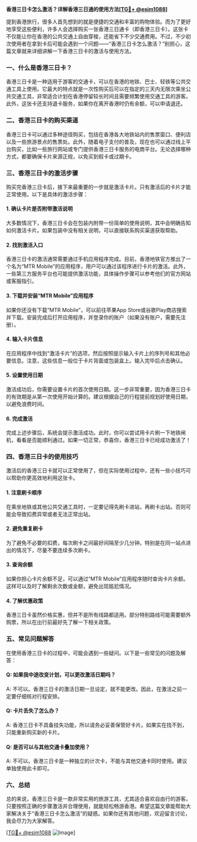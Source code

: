 **香港三日卡怎么激活？详解香港三日通的使用方法[[TG💪+ @esim1088](https://t.me/s/esim1088)]**

提到香港旅行，很多人首先想到的就是便捷的交通和丰富的购物体验。而为了更好地享受这些便利，许多人会选择购买一张香港三日通卡（即香港三日卡）。这张卡不仅能让你在香港的公共交通上自由穿梭，还能省下不少交通费用。不过，不少初次使用者在拿到卡后可能会遇到一个问题——“香港三日卡怎么激活？”别担心，这篇文章就来详细讲解一下香港三日卡的激活与使用方法。

### 一、什么是香港三日卡？

香港三日卡是一种适用于游客的交通卡，可以在香港的地铁、巴士、轻铁等公共交通工具上使用。它最大的特点就是一次性购买后可以在指定的三天内无限次乘坐公共交通工具，非常适合计划在香港停留较长时间且需要频繁使用交通工具的游客。此外，这张卡还支持退卡服务，如果你在离开香港时仍有余额，可以申请退还。

### 二、香港三日卡的购买渠道

香港三日卡可以通过多种途径购买，包括在香港各大地铁站内的售票窗口、便利店以及一些旅游景点的售票处。此外，随着电子支付的普及，现在也可以通过线上平台购买，比如一些旅行网站或专门提供香港三日卡服务的电商平台。无论选择哪种方式，都要确保卡片来源正规，以免买到假卡或过期卡。

### 三、香港三日卡的激活步骤

购买完香港三日卡后，接下来最重要的一步就是激活卡片。只有激活后的卡片才能正常使用。以下是具体的激活步骤：

#### 1. 确认卡片是否附带激活说明

大多数情况下，香港三日卡会在包装内附带一份简单的使用说明，其中会明确告知如何激活卡片。如果包装中没有相关说明，可以直接联系购买渠道获取帮助。

#### 2. 找到激活入口

香港三日卡的激活通常需要通过手机应用程序完成。目前，香港地铁官方推出了一个名为“MTR Mobile”的应用程序，用户可以通过该程序进行卡片的激活。此外，一些第三方服务平台也可能提供激活功能，具体操作步骤可以参考他们的官方网站或客服指引。

#### 3. 下载并安装“MTR Mobile”应用程序

如果你还没有下载“MTR Mobile”，可以前往苹果App Store或谷歌Play商店搜索并下载。安装完成后打开应用程序，并登录你的账户（如果没有账户，需要先注册）。

#### 4. 输入卡片信息

在应用程序中找到“激活卡片”的选项，然后按照提示输入卡片上的序列号和其他必要信息。注意，这些信息一般位于卡片背面或包装盒上。输入完毕后点击确认。

#### 5. 设置使用日期

激活成功后，你需要设置卡片的首次使用日期。这一步非常重要，因为香港三日卡的有效期是从第一次使用开始计算的。建议根据自己的行程提前规划好使用日期，以避免浪费时间。

#### 6. 完成激活

完成上述步骤后，系统会提示激活成功。此时，你可以尝试用卡片刷一下地铁闸机，看看是否能顺利通过。如果一切正常，恭喜你，香港三日卡已经成功激活了！

### 四、香港三日卡的使用技巧

激活后的香港三日卡就可以正常使用了，但在实际使用过程中，还有一些小技巧可以帮助你更高效地利用这张卡。

#### 1. 注意刷卡顺序

在乘坐地铁或其他公共交通工具时，一定要记得先刷卡进站，再刷卡出站。否则可能会导致扣费异常或者无法正常出站。

#### 2. 避免重复刷卡

为了避免不必要的扣费，每次刷卡之间最好间隔至少几分钟。特别是在同一站点进出的情况下，尽量不要连续多次刷卡。

#### 3. 查询余额

如果你担心卡片余额不足，可以通过“MTR Mobile”应用程序随时查询卡片余额。这样可以及时了解剩余次数或金额，避免出现尴尬情况。

#### 4. 了解优惠政策

香港三日卡虽然价格实惠，但并不是所有线路都适用。部分特别路线可能需要额外购票，所以在出行前最好先了解一下相关政策。

### 五、常见问题解答

在使用香港三日卡的过程中，可能会遇到一些疑问。以下是一些常见的问题及解答：

#### Q: 如果我中途改变计划，可以更改激活日期吗？
A: 不可以。香港三日卡的激活日期一旦设定，就不能更改。因此，在激活之前一定要仔细核对行程安排。

#### Q: 卡片丢失了怎么办？
A: 香港三日卡不具备挂失功能，所以请务必妥善保管好卡片。如果实在找不到，只能重新购买新的卡片。

#### Q: 是否可以与其他交通卡叠加使用？
A: 不可以。香港三日卡是一种独立的计次卡，不能与其他交通卡同时使用。建议单独使用此卡即可。

### 六、总结

总的来说，香港三日卡是一款非常实用的旅游工具，尤其适合喜欢自由行的游客。只要按照正确的步骤激活并合理使用，就能轻松畅游香港。希望这篇文章能帮助大家解决关于“香港三日卡怎么激活”的疑惑。如果你还有其他问题，欢迎留言讨论，我会尽力为大家解答。

[[TG💪+ @esim1088](https://t.me/s/esim1088) ![Image](https://i.postimg.cc/4NQfJmqS/Snipaste-2025-05-13-00-14-12.png)]